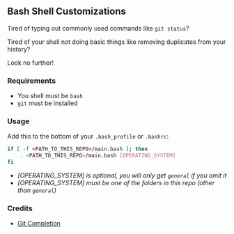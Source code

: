 ## Bash Shell Customizations

Tired of typing out commonly used commands like `git status`?

Tired of your shell not doing basic things like removing duplicates from your history?

Look no further!

### Requirements

* You shell must be `bash`
* `git` must be installed

### Usage

Add this to the bottom of your `.bash_profile` or `.bashrc`:

```bash
if [ -f <PATH_TO_THIS_REPO>/main.bash ]; then
    . <PATH_TO_THIS_REPO>/main.bash [OPERATING_SYSTEM]
fi
```
  - *[OPERATING_SYSTEM] is optional, you will only get `general` if you omit it*
  - *[OPERATING_SYSTEM] must be one of the folders in this repo (other than `general`)*

### Credits

* [Git Completion](https://raw.githubusercontent.com/git/git/master/contrib/completion/git-completion.bash)
